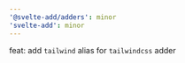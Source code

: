 ```yaml
---
'@svelte-add/adders': minor
'svelte-add': minor
---
```


feat: add `tailwind` alias for `tailwindcss` adder
